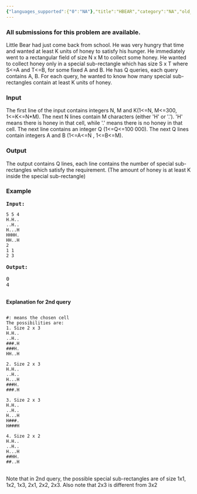 ```yaml
---
{"languages_supported":{"0":"NA"},"title":"HBEAR","category":"NA","old_version":true,"problem_code":"HBEAR","tags":{"0":"NA"},"layout":"problem"}
---
```


<h3> All submissions for this problem are available. </h3><p>Little Bear had just come back from school. He was very hungry that time and wanted at least K units of honey to satisfy his hunger. He immediately went to a rectangular field of size N x M to collect some honey. He wanted to collect honey only
in a special sub-rectangle which has size S x T where S&lt;=A and T&lt;=B, for some fixed A and B. He has Q queries, each query contains A, B. For each query, he wanted to know how many special sub-rectangles contain at least K units of honey. 
<h3>Input</h3>
</p><p>The first line of the input contains integers N, M  and K(1&lt;=N, M&lt;=300, 1&lt;=K&lt;=N*M). 
The next N lines contain M characters (either 'H' or '.'). 'H' means there is honey in that cell, while '.' means there is no honey in that cell.
The next line contains an integer Q (1&lt;=Q&lt;=100 000).
The next Q lines contain integers A and B (1&lt;=A&lt;=N , 1&lt;=B&lt;=M).


<h3>Output</h3>
</p><p>The output contains Q lines, each line contains the number of special sub-rectangles which satisfy the requirement. (The amount of honey is at least K inside the special sub-rectangle)

<h3>Example</h3>

<pre>
<b>Input:</b>
<code>
5 5 4
H.H..
..H..
H...H
HHHH.
HH..H
2
1 1
2 3
</code>
<b>Output:</b>

0
4

</pre>

<b>Explanation for 2nd query</b>
<pre>
<code>
#: means the chosen cell
The possibilities are:
1. Size 2 x 3
H.H..
..H..
###.H
###H.
HH..H

2. Size 2 x 3
H.H..
..H..
H...H
###H.
###.H

3. Size 2 x 3
H.H..
..H..
H...H
H###.
H###H

4. Size 2 x 2
H.H..
..H..
H...H
##HH.
##..H
</code>
</pre>
Note that in 2nd query, the possible special sub-rectangles are of size 1x1, 1x2, 1x3, 2x1, 2x2, 2x3. Also note that 2x3 is different from 3x2</p>    